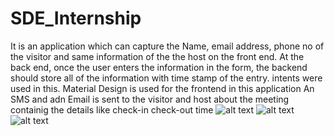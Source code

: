 # SDE_Internship
It is an application which can capture the Name, email address, phone no of the visitor and
same information of the  the host on the front end.
At the back end, once the user enters the information in the form, the backend should store all of
the information with time stamp of the entry.
intents were used in this.
Material Design is used for the frontend in this application
An SMS and adn Email is sent to the visitor and host about the meeting containig the details like check-in
check-out time
![alt text](https://github.com/ShaikAbdulRazzaaq/SDE_Internship/blob/master/Screenshot_1574945130.png)
![alt text](https://github.com/ShaikAbdulRazzaaq/SDE_Internship/blob/master/Screenshot_1574945485.png)
![alt text](https://github.com/ShaikAbdulRazzaaq/SDE_Internship/blob/master/Screenshot_1574945392.png)
